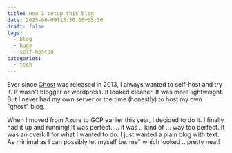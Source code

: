 ```yaml
---
title: How I setup this blog
date: 2025-06-09T13:30:00+05:30
draft: false
tags:
  - blog
  - hugo
  - self-hosted
categories:
  - tech
---
```

Ever since [Ghost](https://github.com/TryGhost/Ghost) was released in 2013, I always wanted to self-host and try it. It wasn't blogger or wordpress. It looked cleaner. It was more lightweight. But I never had my own server or the time (honestly) to host my own "ghost" blog.

When I moved from Azure to GCP earlier this year, I decided to do it. I finally had it up and running! It was perfect..... it was .. kind of ... way too perfect. It was an overkill for what I wanted to do. I just wanted a plain blog with text. As minimal as I can possibly let myself be.
me" which looked .. pretty neat!

